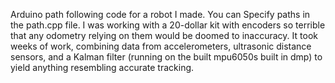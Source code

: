 Arduino path following code for a robot I made. You can Specify paths in the path.cpp file. I was working with a 20-dollar kit with encoders so terrible that any odometry relying on them would be doomed to inaccuracy. It took weeks of work, combining data from accelerometers, ultrasonic distance sensors, and a Kalman filter (running on the built mpu6050s built in dmp) to yield anything resembling accurate tracking.
